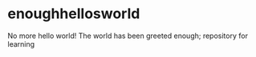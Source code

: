 # enoughhellosworld
No more hello world!  The world has been greeted enough; repository for learning
